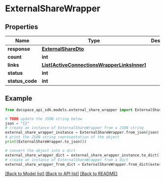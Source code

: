 # ExternalShareWrapper

## Properties

Name | Type | Description | Notes
------------ | ------------- | ------------- | -------------
**response** | [**ExternalShareDto**](ExternalShareDto.md) |  | [optional] 
**count** | **int** |  | [optional] 
**links** | [**List[ActiveConnectionsWrapperLinksInner]**](ActiveConnectionsWrapperLinksInner.md) |  | [optional] 
**status** | **int** |  | [optional] 
**status_code** | **int** |  | [optional] 

## Example

```python
from docspace_api_sdk.models.external_share_wrapper import ExternalShareWrapper

# TODO update the JSON string below
json = "{}"
# create an instance of ExternalShareWrapper from a JSON string
external_share_wrapper_instance = ExternalShareWrapper.from_json(json)
# print the JSON string representation of the object
print(ExternalShareWrapper.to_json())

# convert the object into a dict
external_share_wrapper_dict = external_share_wrapper_instance.to_dict()
# create an instance of ExternalShareWrapper from a dict
external_share_wrapper_from_dict = ExternalShareWrapper.from_dict(external_share_wrapper_dict)
```
[[Back to Model list]](../README.md#documentation-for-models) [[Back to API list]](../README.md#documentation-for-api-endpoints) [[Back to README]](../README.md)


